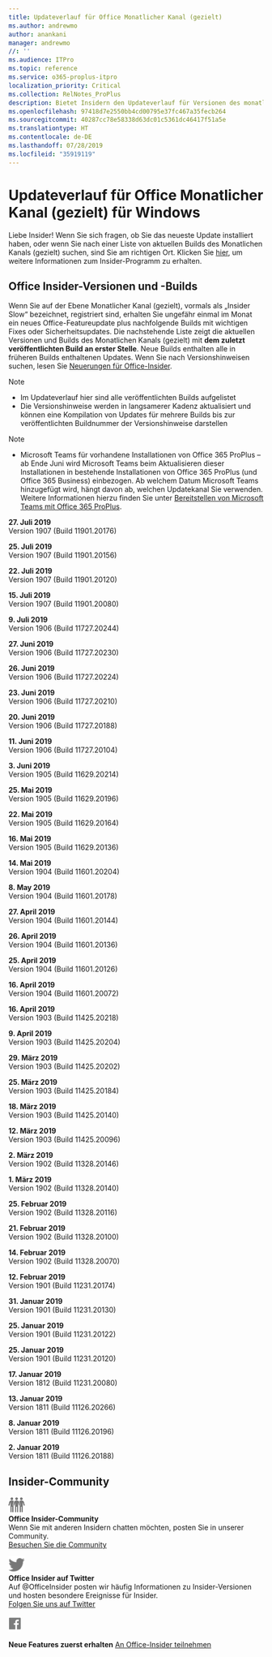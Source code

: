 ```yaml
---
title: Updateverlauf für Office Monatlicher Kanal (gezielt)
ms.author: andrewmo
author: anankani
manager: andrewmo
//: ''
ms.audience: ITPro
ms.topic: reference
ms.service: o365-proplus-itpro
localization_priority: Critical
ms.collection: RelNotes_ProPlus
description: Bietet Insidern den Updateverlauf für Versionen des monatlichen Kanals (gezielt) für Windows Desktop.
ms.openlocfilehash: 97418d7e2550bb4cd00795e37fc467a35fecb264
ms.sourcegitcommit: 40287cc78e58338d63dc01c5361dc46417f51a5e
ms.translationtype: HT
ms.contentlocale: de-DE
ms.lasthandoff: 07/28/2019
ms.locfileid: "35919119"
---
```

# <a name="update-history-for-office-monthly-targeted-channel-for-windows"></a>Updateverlauf für Office Monatlicher Kanal (gezielt) für Windows

Liebe Insider! Wenn Sie sich fragen, ob Sie das neueste Update installiert haben, oder wenn Sie nach einer Liste von aktuellen Builds des Monatlichen Kanals (gezielt) suchen, sind Sie am richtigen Ort. Klicken Sie [hier](https://insider.office.com/), um weitere Informationen zum Insider-Programm zu erhalten.

## <a name="office-insider-versions-and-builds"></a>Office Insider-Versionen und -Builds

Wenn Sie auf der Ebene Monatlicher Kanal (gezielt), vormals als „Insider Slow“ bezeichnet, registriert sind, erhalten Sie ungefähr einmal im Monat ein neues Office-Featureupdate plus nachfolgende Builds mit wichtigen Fixes oder Sicherheitsupdates. Die nachstehende Liste zeigt die aktuellen Versionen und Builds des Monatlichen Kanals (gezielt) mit **dem zuletzt veröffentlichten Build an erster Stelle**. Neue Builds enthalten alle in früheren Builds enthaltenen Updates. Wenn Sie nach Versionshinweisen suchen, lesen Sie [Neuerungen für Office-Insider](https://support.office.com/de-DE/article/what-s-new-for-office-insiders-c152d1e2-96ff-4ce9-8c14-e74e13847a24).

> [!NOTE]
> - Im Updateverlauf hier sind alle veröffentlichten Builds aufgelistet
> - Die Versionshinweise werden in langsamerer Kadenz aktualisiert und können eine Kompilation von Updates für mehrere Builds bis zur veröffentlichten Buildnummer der Versionshinweise darstellen

 > [!NOTE]
> - Microsoft Teams für vorhandene Installationen von Office 365 ProPlus – ab Ende Juni wird Microsoft Teams beim Aktualisieren dieser Installationen in bestehende Installationen von Office 365 ProPlus (und Office 365 Business) einbezogen. Ab welchem Datum Microsoft Teams hinzugefügt wird, hängt davon ab, welchen Updatekanal Sie verwenden. Weitere Informationen hierzu finden Sie unter [Bereitstellen von Microsoft Teams mit Office 365 ProPlus](https://docs.microsoft.com/de-DE/deployoffice/teams-install).

[//]: # (NICHT ENTFERNEN)

**27. Juli 2019**<br/>
Version 1907 (Build 11901.20176)<br/>

**25. Juli 2019**<br/>
Version 1907 (Build 11901.20156)<br/>

**22. Juli 2019**<br/>
Version 1907 (Build 11901.20120)<br/>

**15. Juli 2019**<br/>
Version 1907 (Build 11901.20080)<br/>

**9. Juli 2019**<br/>
Version 1906 (Build 11727.20244)<br/>

**27. Juni 2019**<br/>
Version 1906 (Build 11727.20230)<br/>

**26. Juni 2019**<br/>
Version 1906 (Build 11727.20224)<br/>

**23. Juni 2019**<br/>
Version 1906 (Build 11727.20210)<br/>

**20. Juni 2019**<br/>
Version 1906 (Build 11727.20188)<br/>

**11. Juni 2019**<br/>
Version 1906 (Build 11727.20104)<br/>

**3. Juni 2019**<br/>
Version 1905 (Build 11629.20214)<br/>

**25. Mai 2019**<br/>
Version 1905 (Build 11629.20196)<br/>

**22. Mai 2019**<br/> Version 1905 (Build 11629.20164)<br/>

**16. Mai 2019**<br/>
Version 1905 (Build 11629.20136)<br/>

**14. Mai 2019**<br/>
Version 1904 (Build 11601.20204)<br/>

**8. May 2019**<br/>
Version 1904 (Build 11601.20178)<br/>

**27. April 2019**<br/>
Version 1904 (Build 11601.20144)<br/>

**26. April 2019**<br/>
Version 1904 (Build 11601.20136)<br/>

**25. April 2019**<br/>
Version 1904 (Build 11601.20126)<br/>

**16. April 2019**<br/>
Version 1904 (Build 11601.20072)<br/>

**16. April 2019**<br/>
Version 1903 (Build 11425.20218)<br/>

**9. April 2019**<br/>
Version 1903 (Build 11425.20204)<br/>

**29. März 2019**<br/> Version 1903 (Build 11425.20202)<br/>

**25. März 2019**<br/> Version 1903 (Build 11425.20184)<br/>

**18. März 2019**<br/> Version 1903 (Build 11425.20140)<br/>

**12. März 2019**<br/> Version 1903 (Build 11425.20096)<br/>

**2. März 2019**<br/> Version 1902 (Build 11328.20146)<br/>

**1. März 2019**<br/> Version 1902 (Build 11328.20140)<br/>

**25. Februar 2019**<br/> Version 1902 (Build 11328.20116)<br/>

**21. Februar 2019**<br/> Version 1902 (Build 11328.20100)<br/>

**14. Februar 2019**<br/> Version 1902 (Build 11328.20070)<br/>

**12. Februar 2019**<br/> Version 1901 (Build 11231.20174)<br/>

**31. Januar 2019**<br/> Version 1901 (Build 11231.20130)<br/> 

**25. Januar 2019**<br/> Version 1901 (Build 11231.20122)<br/> 

**25. Januar 2019**<br/> Version 1901 (Build 11231.20120)<br/> 

**17. Januar 2019**<br/> Version 1812 (Build 11231.20080)<br/> 

**13. Januar 2019**<br/> Version 1811 (Build 11126.20266)<br/>

**8. Januar 2019**<br/> Version 1811 (Build 11126.20196)<br/> 

**2. Januar 2019**<br/> Version 1811 (Build 11126.20188)<br/> 


## <a name="insider-community"></a>Insider-Community

![Bild einer Insider-Community. ](images/insidercommunity.png)<br/>
**Office Insider-Community**<br/> Wenn Sie mit anderen Insidern chatten möchten, posten Sie in unserer Community.<br/> 
[Besuchen Sie die Community](https://go.microsoft.com/fwlink/?linkid=843493)<br/> 

![Abbildung des Twitter-Symbols. ](images/twitter.png)<br/>
**Office Insider auf Twitter**<br/> Auf @OfficeInsider posten wir häufig Informationen zu Insider-Versionen und hosten besondere Ereignisse für Insider.<br/> 
[Folgen Sie uns auf Twitter](https://go.microsoft.com/fwlink/?linkid=717717)<br/> 

[
  ![Abbildung des Facebook-Symbols. ](images/facebook.png)](https://www.facebook.com/sharer.php?u=https://support.office.com/de-DE/article/Update-history-for-Office-Insider-for-Windows-desktop-64bbb317-972a-4933-8b82-cc866f0b067c)       


**Neue Features zuerst erhalten**
[An Office-Insider teilnehmen](https://insider.office.com/)
